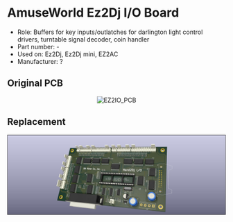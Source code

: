 # AmuseWorld Ez2Dj I/O Board
* Role: Buffers for key inputs/outlatches for darlington light control drivers, turntable signal decoder, coin handler
* Part number: -
* Used on: Ez2Dj, Ez2Dj mini, EZ2AC
* Manufacturer: ?




## Original PCB
<p align=center><img alt="EZ2IO_PCB" src="./EZ2IO_PCB.jpg" height="auto" width="640"></p>


## Replacement
<p align=center><img alt="EZ2IO" src="./EZ2IO.jpg" height="auto" width="640"></p>
